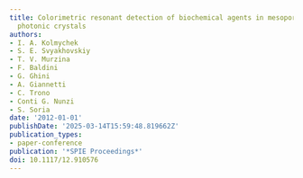 ```yaml
---
title: Colorimetric resonant detection of biochemical agents in mesoporous silicon-based
  photonic crystals
authors:
- I. A. Kolmychek
- S. E. Svyakhovskiy
- T. V. Murzina
- F. Baldini
- G. Ghini
- A. Giannetti
- C. Trono
- Conti G. Nunzi
- S. Soria
date: '2012-01-01'
publishDate: '2025-03-14T15:59:48.819662Z'
publication_types:
- paper-conference
publication: '*SPIE Proceedings*'
doi: 10.1117/12.910576
---
```


